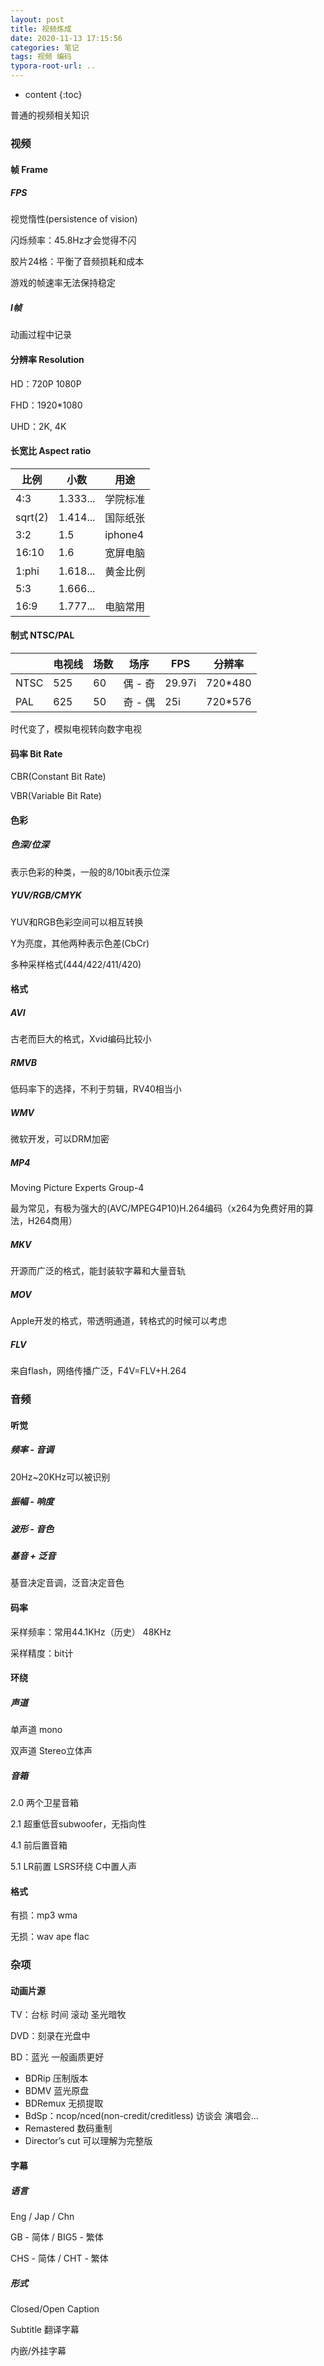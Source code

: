 ```yaml
---
layout: post
title: 视频炼成
date: 2020-11-13 17:15:56
categories: 笔记
tags: 视频 编码
typora-root-url: ..
---
```


* content
 {:toc}

普通的视频相关知识

<!-- more -->

### 视频

#### 帧 Frame

##### FPS

视觉惰性(persistence of vision)

闪烁频率：45.8Hz才会觉得不闪

胶片24格：平衡了音频损耗和成本

游戏的帧速率无法保持稳定

##### I帧

动画过程中记录

#### 分辨率 Resolution

HD：720P 1080P

FHD：1920*1080

UHD：2K, 4K

#### 长宽比 Aspect ratio

| 比例    | 小数     | 用途     |
| ------- | -------- | -------- |
| 4:3     | 1.333... | 学院标准 |
| sqrt(2) | 1.414... | 国际纸张 |
| 3:2     | 1.5      | iphone4  |
| 16:10   | 1.6      | 宽屏电脑 |
| 1:phi   | 1.618... | 黄金比例 |
| 5:3     | 1.666... |          |
| 16:9    | 1.777... | 电脑常用 |

#### 制式 NTSC/PAL

|      | 电视线 | 场数 | 场序    | FPS    | 分辨率  |
| ---- | ------ | ---- | ------- | ------ | ------- |
| NTSC | 525    | 60   | 偶 - 奇 | 29.97i | 720*480 |
| PAL  | 625    | 50   | 奇 - 偶 | 25i    | 720*576 |

时代变了，模拟电视转向数字电视

#### 码率 Bit Rate

CBR(Constant Bit Rate)

VBR(Variable Bit Rate)

#### 色彩

##### 色深/位深

表示色彩的种类，一般的8/10bit表示位深

##### YUV/RGB/CMYK

YUV和RGB色彩空间可以相互转换

Y为亮度，其他两种表示色差(CbCr)

多种采样格式(444/422/411/420)

#### 格式

##### AVI

古老而巨大的格式，Xvid编码比较小

##### RMVB

低码率下的选择，不利于剪辑，RV40相当小

##### WMV

微软开发，可以DRM加密

##### MP4

Moving Picture Experts Group-4

最为常见，有极为强大的(AVC/MPEG4P10)H.264编码（x264为免费好用的算法，H264商用）

##### MKV

开源而广泛的格式，能封装软字幕和大量音轨

##### MOV

Apple开发的格式，带透明通道，转格式的时候可以考虑

##### FLV

来自flash，网络传播广泛，F4V=FLV+H.264



### 音频

#### 听觉

##### 频率 - 音调

20Hz~20KHz可以被识别

##### 振幅 - 响度

##### 波形 - 音色

##### 基音 + 泛音

基音决定音调，泛音决定音色

#### 码率

采样频率：常用44.1KHz（历史） 48KHz

采样精度：bit计

#### 环绕

##### 声道

单声道 mono

双声道 Stereo立体声

##### 音箱

2.0 两个卫星音箱

2.1 超重低音subwoofer，无指向性

4.1 前后置音箱

5.1 LR前置 LSRS环绕 C中置人声

#### 格式

有损：mp3 wma

无损：wav ape flac



### 杂项

#### 动画片源

TV：台标 时间 滚动 圣光暗牧

DVD：刻录在光盘中

BD：蓝光 一般画质更好

* BDRip 压制版本
* BDMV 蓝光原盘
* BDRemux 无损提取
* BdSp：ncop/nced(non-credit/creditless) 访谈会 演唱会... 
* Remastered 数码重制
* Director’s cut 可以理解为完整版

#### 字幕

##### 语言

Eng / Jap / Chn

GB - 简体 / BIG5 - 繁体

CHS - 简体 / CHT - 繁体

##### 形式

Closed/Open Caption

Subtitle 翻译字幕

内嵌/外挂字幕

